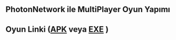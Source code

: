 
<h2>PhotonNetwork ile MultiPlayer Oyun Yapımı <h2>
Oyun Linki (<a href = "#">APK</a> veya <a  href = "#">EXE</a> )
  

